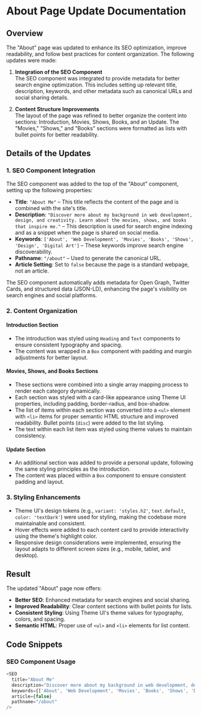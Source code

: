 # About Page Update Documentation

## Overview

The "About" page was updated to enhance its SEO optimization, improve readability, and follow best practices for content organization. The following updates were made:

1. **Integration of the SEO Component**  
   The SEO component was integrated to provide metadata for better search engine optimization. This includes setting up relevant title, description, keywords, and other metadata such as canonical URLs and social sharing details.

2. **Content Structure Improvements**  
   The layout of the page was refined to better organize the content into sections: Introduction, Movies, Shows, Books, and an Update. The "Movies," "Shows," and "Books" sections were formatted as lists with bullet points for better readability.

## Details of the Updates

### 1. SEO Component Integration

The SEO component was added to the top of the "About" component, setting up the following properties:

- **Title**: `"About Me"` – This title reflects the content of the page and is combined with the site's title.
- **Description**: `"Discover more about my background in web development, design, and creativity. Learn about the movies, shows, and books that inspire me."` – This description is used for search engine indexing and as a snippet when the page is shared on social media.
- **Keywords**: `['About', 'Web Development', 'Movies', 'Books', 'Shows', 'Design', 'Digital Art']` – These keywords improve search engine discoverability.
- **Pathname**: `"/about"` – Used to generate the canonical URL.
- **Article Setting**: Set to `false` because the page is a standard webpage, not an article.

The SEO component automatically adds metadata for Open Graph, Twitter Cards, and structured data (JSON-LD), enhancing the page's visibility on search engines and social platforms.

### 2. Content Organization

#### Introduction Section

- The introduction was styled using `Heading` and `Text` components to ensure consistent typography and spacing.
- The content was wrapped in a `Box` component with padding and margin adjustments for better layout.

#### Movies, Shows, and Books Sections

- These sections were combined into a single array mapping process to render each category dynamically.
- Each section was styled with a card-like appearance using Theme UI properties, including padding, border-radius, and box-shadow.
- The list of items within each section was converted into a `<ul>` element with `<li>` items for proper semantic HTML structure and improved readability. Bullet points (`disc`) were added to the list styling.
- The text within each list item was styled using theme values to maintain consistency.

#### Update Section

- An additional section was added to provide a personal update, following the same styling principles as the introduction.
- The content was placed within a `Box` component to ensure consistent padding and layout.

### 3. Styling Enhancements

- Theme UI's design tokens (e.g., `variant: 'styles.h2'`, `text.default`, `color: 'textDark'`) were used for styling, making the codebase more maintainable and consistent.
- Hover effects were added to each content card to provide interactivity using the theme's highlight color.
- Responsive design considerations were implemented, ensuring the layout adapts to different screen sizes (e.g., mobile, tablet, and desktop).

## Result

The updated "About" page now offers:

- **Better SEO**: Enhanced metadata for search engines and social sharing.
- **Improved Readability**: Clear content sections with bullet points for lists.
- **Consistent Styling**: Using Theme UI's theme values for typography, colors, and spacing.
- **Semantic HTML**: Proper use of `<ul>` and `<li>` elements for list content.

## Code Snippets

### SEO Component Usage

```javascript
<SEO
  title="About Me"
  description="Discover more about my background in web development, design, and creativity. Learn about the movies, shows, and books that inspire me."
  keywords={['About', 'Web Development', 'Movies', 'Books', 'Shows', 'Design', 'Digital Art']}
  article={false}
  pathname="/about"
/>
